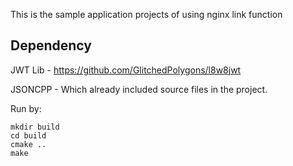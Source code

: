 This is the sample application projects of using nginx link function


## Dependency

JWT Lib - https://github.com/GlitchedPolygons/l8w8jwt

JSONCPP - Which already included source files in the project.


Run by: 

```
mkdir build
cd build
cmake ..
make
```
